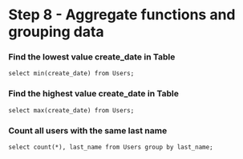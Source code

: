 # Step 8 - Aggregate functions and grouping data

### Find the lowest value create_date in Table
```
select min(create_date) from Users;
```

### Find the highest value create_date in Table
```
select max(create_date) from Users;
```

### Count all users with the same last name
```
select count(*), last_name from Users group by last_name;
```
